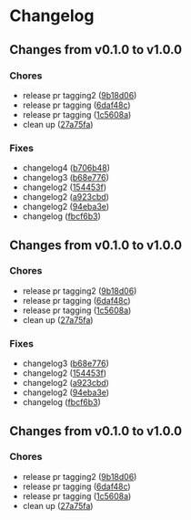 # Changelog

## Changes from v0.1.0 to v1.0.0

### Chores
- release pr tagging2  ([9b18d06](https://github.com/telicent-oss/telicent-base-images/commit/9b18d06535dc41133d58772af4ee13f66165ce7c))
- release pr tagging  ([6daf48c](https://github.com/telicent-oss/telicent-base-images/commit/6daf48cb3a0f903c3b3fffcffab7b47483287809))
- release pr tagging  ([1c5608a](https://github.com/telicent-oss/telicent-base-images/commit/1c5608adce10544aad8671c02a9d5def7b00585c))
- clean up  ([27a75fa](https://github.com/telicent-oss/telicent-base-images/commit/27a75fa3431e318e57fb4ff4cb29bdefda185ad0))
### Fixes
- changelog4  ([b706b48](https://github.com/telicent-oss/telicent-base-images/commit/b706b48f896c22e80abd4cf8620f259f12ff57b6))
- changelog3  ([b68e776](https://github.com/telicent-oss/telicent-base-images/commit/b68e776de314d90cc437dcbd453c820b3213edab))
- changelog2  ([154453f](https://github.com/telicent-oss/telicent-base-images/commit/154453fa7afd0eac6995c9281cf8cb0507ef2ee2))
- changelog2  ([a923cbd](https://github.com/telicent-oss/telicent-base-images/commit/a923cbdd9d216e4b0e0b2b63fbad72397925d356))
- changelog2  ([94eba3e](https://github.com/telicent-oss/telicent-base-images/commit/94eba3e1211b18b69bada3a661043ede965e894f))
- changelog  ([fbcf6b3](https://github.com/telicent-oss/telicent-base-images/commit/fbcf6b34c40f3838878be6d44231f900ded9b667))

## Changes from v0.1.0 to v1.0.0

### Chores
- release pr tagging2  ([9b18d06](https://github.com/telicent-oss/telicent-base-images/commit/9b18d06535dc41133d58772af4ee13f66165ce7c))
- release pr tagging  ([6daf48c](https://github.com/telicent-oss/telicent-base-images/commit/6daf48cb3a0f903c3b3fffcffab7b47483287809))
- release pr tagging  ([1c5608a](https://github.com/telicent-oss/telicent-base-images/commit/1c5608adce10544aad8671c02a9d5def7b00585c))
- clean up  ([27a75fa](https://github.com/telicent-oss/telicent-base-images/commit/27a75fa3431e318e57fb4ff4cb29bdefda185ad0))
### Fixes
- changelog3  ([b68e776](https://github.com/telicent-oss/telicent-base-images/commit/b68e776de314d90cc437dcbd453c820b3213edab))
- changelog2  ([154453f](https://github.com/telicent-oss/telicent-base-images/commit/154453fa7afd0eac6995c9281cf8cb0507ef2ee2))
- changelog2  ([a923cbd](https://github.com/telicent-oss/telicent-base-images/commit/a923cbdd9d216e4b0e0b2b63fbad72397925d356))
- changelog2  ([94eba3e](https://github.com/telicent-oss/telicent-base-images/commit/94eba3e1211b18b69bada3a661043ede965e894f))
- changelog  ([fbcf6b3](https://github.com/telicent-oss/telicent-base-images/commit/fbcf6b34c40f3838878be6d44231f900ded9b667))

## Changes from v0.1.0 to v1.0.0

### Chores
- release pr tagging2  ([9b18d06](https://github.com/telicent-oss/telicent-base-images/commit/9b18d06535dc41133d58772af4ee13f66165ce7c))
- release pr tagging  ([6daf48c](https://github.com/telicent-oss/telicent-base-images/commit/6daf48cb3a0f903c3b3fffcffab7b47483287809))
- release pr tagging  ([1c5608a](https://github.com/telicent-oss/telicent-base-images/commit/1c5608adce10544aad8671c02a9d5def7b00585c))
- clean up  ([27a75fa](https://github.com/telicent-oss/telicent-base-images/commit/27a75fa3431e318e57fb4ff4cb29bdefda185ad0))
